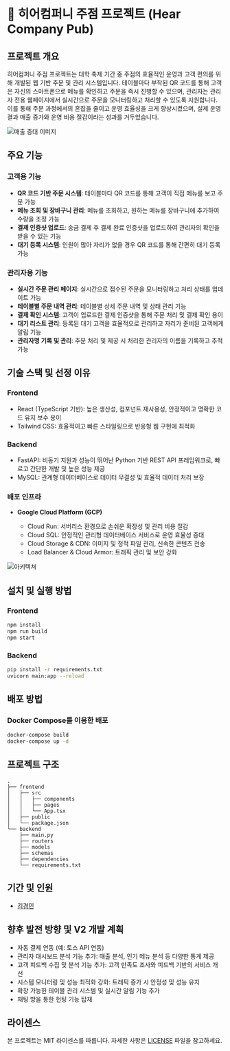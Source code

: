 # 💼 히어컴퍼니 주점 프로젝트 (Hear Company Pub)

## 프로젝트 개요

히어컴퍼니 주점 프로젝트는 대학 축제 기간 중 주점의 효율적인 운영과 고객 편의를 위해 개발된 웹 기반 주문 및 관리 시스템입니다. 테이블마다 부착된 QR 코드를 통해 고객은 자신의 스마트폰으로 메뉴를 확인하고 주문을 즉시 진행할 수 있으며, 관리자는 관리자 전용 웹페이지에서 실시간으로 주문을 모니터링하고 처리할 수 있도록 지원합니다. 이를 통해 주문 과정에서의 혼잡을 줄이고 운영 효율성을 크게 향상시켰으며, 실제 운영 결과 매출 증가와 운영 비용 절감이라는 성과를 거두었습니다.

![매출 증대 이미지](path/to/revenue_image.png)

## 주요 기능

### 고객용 기능

* **QR 코드 기반 주문 시스템**: 테이블마다 QR 코드를 통해 고객이 직접 메뉴를 보고 주문 가능
* **메뉴 조회 및 장바구니 관리**: 메뉴를 조회하고, 원하는 메뉴를 장바구니에 추가하여 수량을 조정 가능
* **결제 인증샷 업로드**: 송금 결제 후 결제 완료 인증샷을 업로드하여 관리자의 확인을 받을 수 있는 기능
* **대기 등록 시스템**: 인원이 많아 자리가 없을 경우 QR 코드를 통해 간편히 대기 등록 가능

### 관리자용 기능

* **실시간 주문 관리 페이지**: 실시간으로 접수된 주문을 모니터링하고 처리 상태를 업데이트 가능
* **테이블별 주문 내역 관리**: 테이블별 상세 주문 내역 및 상태 관리 기능
* **결제 확인 시스템**: 고객이 업로드한 결제 인증샷을 통해 주문 처리 및 결제 확인 용이
* **대기 리스트 관리**: 등록된 대기 고객을 효율적으로 관리하고 자리가 준비된 고객에게 알림 기능
* **관리자명 기록 및 관리**: 주문 처리 및 제공 시 처리한 관리자의 이름을 기록하고 추적 가능

## 기술 스택 및 선정 이유

### Frontend

* React (TypeScript 기반): 높은 생산성, 컴포넌트 재사용성, 안정적이고 명확한 코드 유지 보수 용이
* Tailwind CSS: 효율적이고 빠른 스타일링으로 반응형 웹 구현에 최적화

### Backend

* FastAPI: 비동기 지원과 성능이 뛰어난 Python 기반 REST API 프레임워크로, 빠르고 간단한 개발 및 높은 성능 제공
* MySQL: 관계형 데이터베이스로 데이터 무결성 및 효율적 데이터 처리 보장

### 배포 인프라

* **Google Cloud Platform (GCP)**

  * Cloud Run: 서버리스 환경으로 손쉬운 확장성 및 관리 비용 절감
  * Cloud SQL: 안정적인 관리형 데이터베이스 서비스로 운영 효율성 증대
  * Cloud Storage & CDN: 이미지 및 정적 파일 관리, 신속한 콘텐츠 전송
  * Load Balancer & Cloud Armor: 트래픽 관리 및 보안 강화

![아키텍쳐]()
## 설치 및 실행 방법

### Frontend

```bash
npm install
npm run build
npm start
```

### Backend

```bash
pip install -r requirements.txt
uvicorn main:app --reload
```

## 배포 방법

### Docker Compose를 이용한 배포

```bash
docker-compose build
docker-compose up -d
```

## 프로젝트 구조

```
.
├── frontend
│   ├── src
│   │   ├── components
│   │   ├── pages
│   │   └── App.tsx
│   ├── public
│   └── package.json
└── backend
    ├── main.py
    ├── routers
    ├── models
    ├── schemas
    ├── dependencies
    └── requirements.txt
```

## 기간 및 인원


* [김경민](https://github.com/본인깃허브링크)


## 향후 발전 방향 및 V2 개발 계획

* 자동 결제 연동 (예: 토스 API 연동)
* 관리자 대시보드 분석 기능 추가: 매출 분석, 인기 메뉴 분석 등 다양한 통계 제공
* 고객 피드백 수집 및 분석 기능 추가: 고객 만족도 조사와 피드백 기반의 서비스 개선
* 시스템 모니터링 및 성능 최적화 강화: 트래픽 증가 시 안정성 및 성능 유지
* 확장 가능한 테이블 관리 시스템 및 실시간 알림 기능 추가
* 채팅 방을 통한 헌팅 기능 탑재

## 라이센스

본 프로젝트는 MIT 라이센스를 따릅니다. 자세한 사항은 [LICENSE](LICENSE) 파일을 참고하세요.
